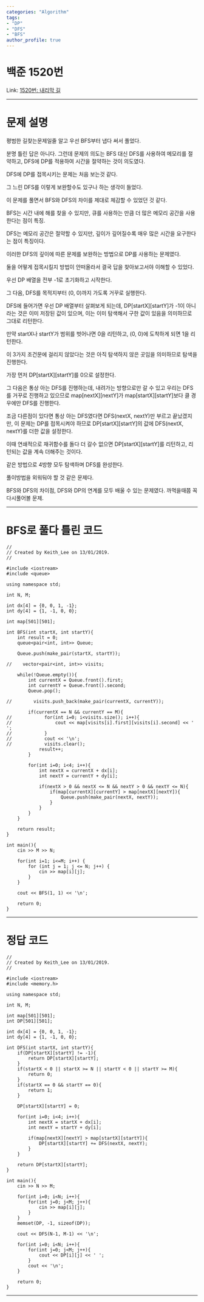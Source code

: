 ```yaml
---
categories: "Algorithm"
tags: 
- "DP"
- "DFS"
- "BFS"
author_profile: true
---
```

# 백준 1520번
Link: [1520번: 내리막 길][BOJLink]

[BOJLink]: https://www.acmicpc.net/problem/1520
<hr/>

# 문제 설명
평범한 길찾는문제일줄 알고 우선 BFS부터 냅다 써서 풀었다.

분명 틀린 답은 아니다. 그런데 문제의 의도는 BFS 대신 DFS를 사용하여 메모리를 절약하고, DFS에 DP를 적용하여 시간을 절약하는 것이 의도였다.

DFS에 DP를 접목시키는 문제는 처음 보는것 같다.

그 느린 DFS를 이렇게 보완할수도 있구나 하는 생각이 들었다.

이 문제를 풀면서 BFS와 DFS의 차이를 제대로 체감할 수 있었던 것 같다.

BFS는 시간 내에 해를 찾을 수 있지만, 큐를 사용하는 만큼 더 많은 메모리 공간을 사용한다는 점이 특징.

DFS는 메모리 공간은 절약할 수 있지만, 깊이가 깊어질수록 매우 많은 시간을 요구한다는 점이 특징이다.

이러한 DFS의 깊이에 따른 문제를 보완하는 방법으로 DP를 사용하는 문제였다.

둘을 어떻게 접목시킬지 방법이 안떠올라서 결국 답을 찾아보고서야 이해할 수 있었다.

우선 DP 배열을 전부 -1로 초기화하고 시작한다.

그 다음, DFS를 목적지부터 (0, 0)까지 가도록 거꾸로 실행한다.

DFS에 들어가면 우선 DP 배열부터 살펴보게 되는데, DP[startX][startY]가 -1이 아니라는 것은 이미 저장된 값이 있으며, 이는 이미 탐색해서 구한 값이 있음을 의미하므로 그대로 리턴한다.

만약 startX나 startY가 범위를 벗어나면 0을 리턴하고, (0, 0)에 도착하게 되면 1을 리턴한다.

이 3가지 조건문에 걸리지 않았다는 것은 아직 탐색하지 않은 곳임을 의미하므로 탐색을 진행한다.

가장 먼저 DP[startX][startY]를 0으로 설정한다.

그 다음은 통상 아는 DFS를 진행하는데, 내려가는 방향으로만 갈 수 있고 우리는 DFS를 거꾸로 진행하고 있으므로 map[nextX][nextY]가 map[startX][startY]보다 클 경우에만 DFS를 진행한다.

조금 다른점이 있다면 통상 아는 DFS였다면 DFS(nextX, nextY)만 부르고 끝났겠지만, 이 문제는 DP를 접목시켜야 하므로 DP[startX][startY]의 값에 DFS(nextX, nextY)를 더한 값을 설정한다.

이때 연쇄적으로 재귀함수를 돌다 더 갈수 없으면 DP[startX][startY]를 리턴하고, 리턴되는 값을 계속 더해주는 것이다.

같은 방법으로 4방향 모두 탐색하며 DFS를 완성한다.

풀이방법을 외워둬야 할 것 같은 문제다.

BFS와 DFS의 차이점, DFS와 DP의 연계를 모두 배울 수 있는 문제였다. 까먹을때쯤 꼭 다시풀어볼 문제.
<hr/>

# BFS로 풀다 틀린 코드
```
//
// Created by Keith_Lee on 13/01/2019.
//

#include <iostream>
#include <queue>

using namespace std;

int N, M;

int dx[4] = {0, 0, 1, -1};
int dy[4] = {1, -1, 0, 0};

int map[501][501];

int BFS(int startX, int startY){
    int result = 0;
    queue<pair<int, int>> Queue;

    Queue.push(make_pair(startX, startY));

//    vector<pair<int, int>> visits;

    while(!Queue.empty()){
        int currentX = Queue.front().first;
        int currentY = Queue.front().second;
        Queue.pop();

//        visits.push_back(make_pair(currentX, currentY));

        if(currentX == N && currentY == M){
//            for(int i=0; i<visits.size(); i++){
//                cout << map[visits[i].first][visits[i].second] << ' ';
//            }
//            cout << '\n';
//            visits.clear();
            result++;
        }

        for(int i=0; i<4; i++){
            int nextX = currentX + dx[i];
            int nextY = currentY + dy[i];

            if(nextX > 0 && nextX <= N && nextY > 0 && nextY <= N){
                if(map[currentX][currentY] > map[nextX][nextY]){
                    Queue.push(make_pair(nextX, nextY));
                }
            }
        }
    }

    return result;
}

int main(){
    cin >> M >> N;

    for(int i=1; i<=M; i++) {
        for (int j = 1; j <= N; j++) {
            cin >> map[i][j];
        }
    }

    cout << BFS(1, 1) << '\n';

    return 0;
}
```
<hr/>

# 정답 코드
```
//
// Created by Keith_Lee on 13/01/2019.
//

#include <iostream>
#include <memory.h>

using namespace std;

int N, M;

int map[501][501];
int DP[501][501];

int dx[4] = {0, 0, 1, -1};
int dy[4] = {1, -1, 0, 0};

int DFS(int startX, int startY){
    if(DP[startX][startY] != -1){
        return DP[startX][startY];
    }
    if(startX < 0 || startX >= N || startY < 0 || startY >= M){
        return 0;
    }
    if(startX == 0 && startY == 0){
        return 1;
    }

    DP[startX][startY] = 0;

    for(int i=0; i<4; i++){
        int nextX = startX + dx[i];
        int nextY = startY + dy[i];

        if(map[nextX][nextY] > map[startX][startY]){
            DP[startX][startY] += DFS(nextX, nextY);
        }
    }

    return DP[startX][startY];
}

int main(){
    cin >> N >> M;

    for(int i=0; i<N; i++){
        for(int j=0; j<M; j++){
            cin >> map[i][j];
        }
    }
    memset(DP, -1, sizeof(DP));

    cout << DFS(N-1, M-1) << '\n';

    for(int i=0; i<N; i++){
        for(int j=0; j<M; j++){
            cout << DP[i][j] << ' ';
        }
        cout << '\n';
    }

    return 0;
}
```
<hr/>
